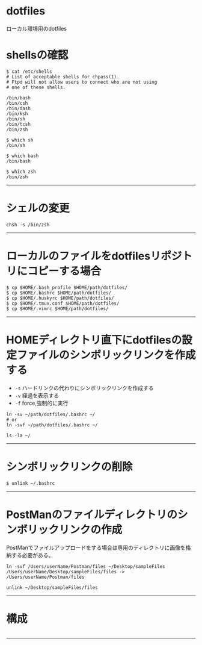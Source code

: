 # dotfiles

ローカル環境用のdotfiles


# shellsの確認

```shell-session
$ cat /etc/shells
# List of acceptable shells for chpass(1).
# Ftpd will not allow users to connect who are not using
# one of these shells.

/bin/bash
/bin/csh
/bin/dash
/bin/ksh
/bin/sh
/bin/tcsh
/bin/zsh
```


```shell-session
$ which sh
/bin/sh

$ which bash
/bin/bash

$ which zsh
/bin/zsh
```

---

# シェルの変更

```shell-session
chsh -s /bin/zsh
```

---

# ローカルのファイルをdotfilesリポジトリにコピーする場合

```shell-session
$ cp $HOME/.bash_profile $HOME/path/dotfiles/
$ cp $HOME/.bashrc $HOME/path/dotfiles/
$ cp $HOME/.huskyrc $HOME/path/dotfiles/
$ cp $HOME/.tmux.conf $HOME/path/dotfiles/
$ cp $HOME/.vimrc $HOME/path/dotfiles/
```

---


# HOMEディレクトリ直下にdotfilesの設定ファイルのシンボリックリンクを作成する

- `-s` ハードリンクの代わりにシンボリックリンクを作成する
- `-v` 経過を表示する
- `-f` force,強制的に実行

```shell-session
ln -sv ~/path/dotfiles/.bashrc ~/
# or
ln -svf ~/path/dotfiles/.bashrc ~/

ls -la ~/
```

---

# シンボリックリンクの削除

```shell-session
$ unlink ~/.bashrc
```

---

# PostManのファイルディレクトリのシンボリックリンクの作成

PostManでファイルアップロードをする場合は専用のディレクトリに画像を格納する必要がある。

```shell-session
ln -svf /Users/userName/Postman/files ~/Desktop/sampleFiles
/Users/userName/Desktop/sampleFiles/files -> /Users/userName/Postman/files

```

```shell-session
unlink ~/Desktop/sampleFiles/files
```

---

# 構成

```shell-session

```

---


